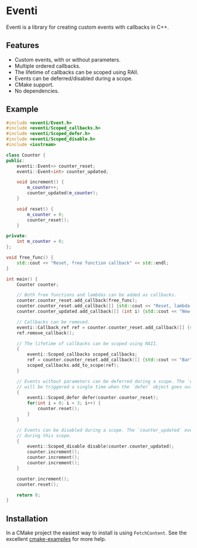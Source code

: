# Eventi

Eventi is a library for creating custom events with callbacks in C++.

## Features

- Custom events, with or without parameters.
- Multiple ordered callbacks.
- The lifetime of callbacks can be scoped using RAII.
- Events can be deferred/disabled during a scope.
- CMake support.
- No dependencies.

## Example

```cpp
#include <eventi/Event.h>
#include <eventi/Scoped_callbacks.h>
#include <eventi/Scoped_defer.h>
#include <eventi/Scoped_disable.h>
#include <iostream>

class Counter {
public:
    eventi::Event<> counter_reset;
    eventi::Event<int> counter_updated;

    void increment() {
        m_counter++;
        counter_updated(m_counter);
    }

    void reset() {
        m_counter = 0;
        counter_reset();
    }

private:
    int m_counter = 0;
};

void free_func() {
    std::cout << "Reset, free function callback" << std::endl;
}

int main() {
    Counter counter;

    // Both free functions and lambdas can be added as callbacks.
    counter.counter_reset.add_callback(free_func);
    counter.counter_reset.add_callback([] {std::cout << "Reset, lambda callback" << std::endl;});
    counter.counter_updated.add_callback([] (int i) {std::cout << "New value: " << i << std::endl;});

    // Callbacks can be removed.
    eventi::Callback_ref ref = counter.counter_reset.add_callback([] {std::cout << "Foo" << std::endl;});
    ref.remove_callback();

    // The lifetime of callbacks can be scoped using RAII.
    {
        eventi::Scoped_callbacks scoped_callbacks;
        ref = counter.counter_reset.add_callback([] {std::cout << "Bar" << std::endl;});
        scoped_callbacks.add_to_scope(ref);
    }

    // Events without parameters can be deferred during a scope. The `counter_reset` event
    // will be triggered a single time when the `defer` object goes out of scope.
    {
        eventi::Scoped_defer defer(counter.counter_reset);
        for(int i = 0; i < 3; i++) {
            counter.reset();
        }
    }

    // Events can be disabled during a scope. The `counter_updated` event wont be triggered
    // during this scope.
    {
        eventi::Scoped_disable disable(counter.counter_updated);
        counter.increment();
        counter.increment();
        counter.increment();
    }

    counter.increment();
    counter.reset();

    return 0;
}
```

## Installation

In a CMake project the easiest way to install is using `FetchContent`.
See the excellent [cmake-examples](https://github.com/pr0g/cmake-examples) for more help.
